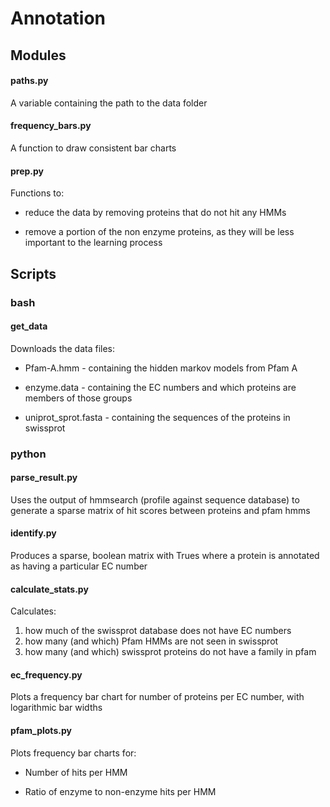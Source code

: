 # Annotation

## Modules

#### paths.py

A variable containing the path to the data folder

#### frequency_bars.py

A function to draw consistent bar charts

#### prep.py

Functions to:

- reduce the data by removing proteins that do not hit any HMMs

- remove a portion of the non enzyme proteins, as they will be less important to the learning process


## Scripts

### bash

#### get_data

Downloads the data files:

- Pfam-A.hmm          - containing the hidden markov models from Pfam A
                         
- enzyme.data         - containing the EC numbers and which proteins are members of those groups
                         
- uniprot_sprot.fasta - containing the sequences of the proteins in swissprot

### python

#### parse_result.py

Uses the output of hmmsearch (profile against sequence database) to generate a sparse matrix of hit scores between proteins and pfam hmms

#### identify.py

Produces a sparse, boolean matrix with Trues where a protein is annotated as having a particular EC number

#### calculate_stats.py

Calculates:

1. how much of the swissprot database does not have EC numbers
2. how many (and which) Pfam HMMs are not seen in swissprot
3. how many (and which) swissprot proteins do not have a family in pfam

#### ec_frequency.py

Plots a frequency bar chart for number of proteins per EC number, with logarithmic bar widths

#### pfam_plots.py

Plots frequency bar charts for:

- Number of hits per HMM

- Ratio of enzyme to non-enzyme hits per HMM

